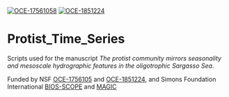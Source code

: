 [![OCE-17561058](https://img.shields.io/badge/NSF-1756105-blue.svg)](https://www.nsf.gov/awardsearch/showAward?AWD_ID=1756105) [![OCE-1851224](https://img.shields.io/badge/NSF-1851224-blue.svg)](https://www.nsf.gov/awardsearch/showAward?AWD_ID=1851224)
# Protist_Time_Series
Scripts used for the manuscript <i>The protist community mirrors seasonality and mesoscale hydrographic features in the oligotrophic Sargasso Sea</i>. 

Funded by NSF  [OCE-1756105](https://www.nsf.gov/awardsearch/showAward?AWD_ID=1756105) and [OCE-1851224](https://www.nsf.gov/awardsearch/showAward?AWD_ID=1851224), and Simons Foundation International [BIOS-SCOPE](https://scope.bios.edu/) and [MAGIC](https://magic.bios.edu/)
